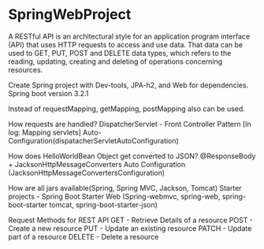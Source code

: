 # SpringWebProject

A RESTful API is an architectural style for an application program interface (API) that uses HTTP requests to access and use data. That data can be used to GET, PUT, POST and DELETE data types, which refers to the reading, updating, creating and deleting of operations concerning resources.

Create Spring project with Dev-tools, JPA-h2, and Web for dependencies. 
Spring boot version 3.2.1

Instead of requestMapping, getMapping, postMapping also can be used.

How requests are handled?
	DispatcherServlet - Front Controller Pattern [In log: Mapping servlets]
	Auto-Configuration(dispatacherServletAutoConfiguration)

How does HelloWorldBean Object get converted to JSON?
	@ResponseBody + JacksonHttpMessageConverters
	Auto Configuration (JacksonHttpMessageConvertersConfiguration)


How are all jars available(Spring, Spring MVC, Jackson, Tomcat)
Starter projects - Spring Boot Starter Web (Spring-webmvc, spring-web, spring-boot-starter tomcat, spring-boot-starter-json)

Request Methods for REST API
GET - Retrieve Details of a resource
POST - Create a new resource
PUT - Update an existing resource
PATCH - Update part of a resource
DELETE - Delete a resource

